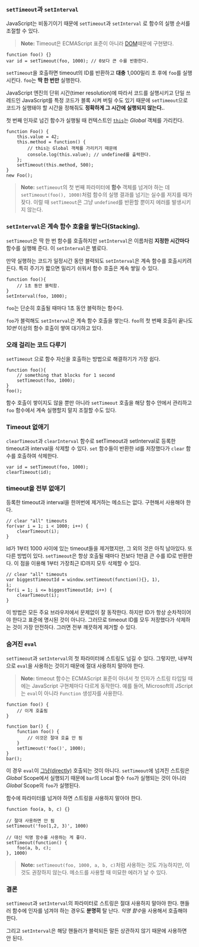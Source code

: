### `setTimeout`과 `setInterval`

JavaScript는 비동기이기 때문에 `setTimeout`과 `setInterval` 로 함수의 실행 순서를 조절할 수 있다.

> **Note:** Timeout은 ECMAScript 표준이 아니라 [DOM][1]때문에 구현됐다.

    function foo() {}
    var id = setTimeout(foo, 1000); // 0보다 큰 수를 반환한다.

`setTimeout`을 호출하면 timeout의 ID를 반환하고 **대충** 1,000밀리 초 후에 `foo`를 실행시킨다. `foo`는 **딱 한 번만** 실행한다.

JavaScript 엔진의 단위 시간(timer resolution)에 따라서 코드를 실행시키고 단일 쓰레드인 JavaScript를 특정 코드가 블록 시켜 버릴 수도 있기 때문에 `setTimeout`으로 코드가 실행돼야 할 시간을 정해줘도 **정확하게 그 시간에 실행되지 않는다.**.

첫 번째 인자로 넘긴 함수가 실행될 때 컨텍스트인 [`this`](#function.this)는 *Global* 객체를 가리킨다.

    function Foo() {
        this.value = 42;
        this.method = function() {
            // this는 Global 객체를 가리키기 때문에 
            console.log(this.value); // undefined를 출력한다.
        };
        setTimeout(this.method, 500);
    }
    new Foo();

> **Note:** `setTimeout`의 첫 번째 파라미터에 **함수** 객체를 넘겨야 하는 데 `setTimeout(foo(), 1000)`처럼 함수의 실행 결과를 넘기는 실수를 저지를 때가 잦다. 이럴 때 `setTimeout`은 그냥 `undefined`를 반환할 뿐이지 에러를 발생시키지 않는다.

### `setInterval`은 계속 함수 호출을 쌓는다(Stacking).

`setTimeout`은 딱 한 번 함수를 호출하지만 `setInterval`은 이름처럼 **지정한 시간마다** 함수를 실행해 준다. 이 `setInterval`은 별로다.

만약 실행하는 코드가 일정시간 동안 블럭되도 `setInterval`은 계속 함수를 호출시키려 든다. 특히 주기가 짧으면 밀리기 쉬워서 함수 호출은 계속 쌓일 수 있다.

    function foo(){
        // 1초 동안 블럭함.
    }
    setInterval(foo, 1000);

`foo`는 단순히 호출될 때마다 1초 동안 블럭하는 함수다.

`foo`가 블럭해도 `setInterval`은 계속 함수 호출을 쌓는다. `foo`의 첫 번째 호출이 끝나도 *10번* 이상의 함수 호출이 쌓여 대기하고 있다.

### 오래 걸리는 코드 다루기

`setTimeout` 으로 함수 자신을 호출하는 방법으로 해결하기가 가장 쉽다.

    function foo(){
        // something that blocks for 1 second
        setTimeout(foo, 1000);
    }
    foo();

함수 호출이 쌓이지도 않을 뿐만 아니라 `setTimeout` 호출을 해당 함수 안에서 관리하고 `foo` 함수에서 계속 실행할지 말지 조절할 수도 있다.

### Timeout 없애기

`clearTimeout`과 `clearInterval` 함수로 setTimeout과 setInterval로 등록한 timeout과 interval을 삭제할 수 있다. `set` 함수들이 반환한 id를 저장했다가 `clear` 함수를 호출하여 삭제한다.

    var id = setTimeout(foo, 1000);
    clearTimeout(id);

### timeout을 전부 없애기

등록한 timeout과 interval을 한꺼번에 제거하는 메소드는 없다. 구현해서 사용해야 한다.

    // clear "all" timeouts
    for(var i = 1; i < 1000; i++) {
        clearTimeout(i);
    }

Id가 1부터 1000 사이에 있는 timeout들을 제거했지만, 그 외의 것은 아직 남아있다. 또 다른 방법이 있다. `setTimeout`은 항상 호출될 때마다 전보다 1만큼 큰 수를 ID로 반환한다. 이 점을 이용해 1부터 가장최근 ID까지 모두 삭제할 수 있다.

    // clear "all" timeouts
    var biggestTimeoutId = window.setTimeout(function(){}, 1),
    i;
    for(i = 1; i <= biggestTimeoutId; i++) {
        clearTimeout(i);
    }

이 방법은 모든 주요 브라우저에서 문제없이 잘 동작한다. 하지만 ID가 항상 순차적이어야 한다고 표준에 명시된 것이 아니다. 그러므로 timeout ID를 모두 저장했다가 삭제하는 것이 가장 안전하다. 그러면 전부 깨끗하게 제거할 수 있다.

### 숨겨진 `eval`

`setTimeout`과 `setInterval`의 첫 파라미터에 스트링도 넘길 수 있다. 그렇지만, 내부적으로 `eval`을 사용하는 것이기 때문에 절대 사용하지 말아야 한다.

> **Note:** timeout 함수는 ECMAScript 표준이 아녀서 첫 인자가 스트링 타입일 때에는 JavaScript 구현체마다 다르게 동작한다. 예를 들어, Microsoft의 JScript는 `eval`이 아니라 `Function` 생성자를 사용한다.

    function foo() {
        // 이게 호출됨
    }

    function bar() {
        function foo() {
            // 이것은 절대 호출 안 됨
        }
        setTimeout('foo()', 1000);
    }
    bar();

이 경우 `eval`이 [그냥(directly)](#core.eval) 호출되는 것이 아니다. `setTimeout`에 넘겨진 스트링은 *Global* Scope에서 실행되기 때문에 `bar`의 Local 함수 `foo`가 실행되는 것이 아니라 *Global* Scope의 `foo`가 실행된다.

함수에 파라미터를 넘겨야 하면 스트링을 사용하지 말아야 한다.

    function foo(a, b, c) {}
    
    // 절대 사용하면 안 됨
    setTimeout('foo(1,2, 3)', 1000)

    // 대신 익명 함수를 사용하는 게 좋다.
    setTimeout(function() {
        foo(a, b, c);
    }, 1000)

> **Note:** `setTimeout(foo, 1000, a, b, c)`처럼 사용하는 것도 가능하지만, 이것도 권장하지 않는다. 메소드를 사용할 때 미묘한 에러가 날 수 있다.

### 결론

`setTimeout`과 `setInterval`의 파라미터로 스트링은 절대 사용하지 말아야 한다. 핸들러 함수에 인자를 넘겨야 하는 경우도 **분명히** 탈 난다. *익명 함수*을 사용해서 호출해야 한다.

그리고 `setInterval`은 해당 핸들러가 블럭되든 말든 상관하지 않기 때문에 사용하면 안 된다.

[1]: http://en.wikipedia.org/wiki/Document_Object_Model "Document Object Model"
